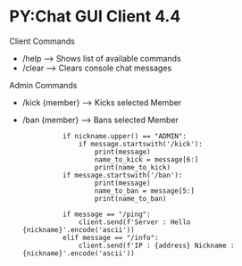 # PY:Chat GUI Client 4.4
Client Commands
- /help --> Shows list of available commands
- /clear --> Clears console chat messages

Admin Commands
- /kick {member} --> Kicks selected Member
- /ban {member} --> Bans selected Member

                if nickname.upper() == "ADMIN":
                    if message.startswith('/kick'):     
                        print(message)
                        name_to_kick = message[6:]
                        print(name_to_kick)
                if message.startswith('/ban'):     
                        print(message)
                        name_to_ban = message[5:]
                        print(name_to_ban)

                if message == "/ping":
                    client.send(f'Server : Hello {nickname}'.encode('ascii'))
                elif message == "/info":
                    client.send(f'IP : {address} Nickname : {nickname}'.encode('ascii'))
